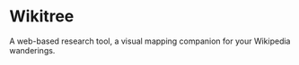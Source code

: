 Wikitree
===========
A web-based research tool, a visual mapping companion for your Wikipedia wanderings.
